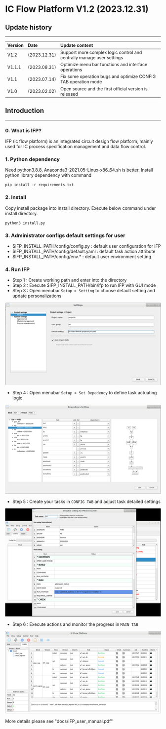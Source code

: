 # IC Flow Platform V1.2 (2023.12.31)

## Update history
***
|Version |Date            | Update content      |
| :-----------| :-----------| :-----------------  |
| V1.2   |(2023.12.31)    | Support more complex logic control and centrally manage user settings |
| V1.1.1 |(2023.08.31)    | Optimize menu bar functions and interface operations|
| V1.1   |(2023.07.14)    | Fix some operation bugs and optimize CONFIG TAB operation mode
| V1.0   |(2023.02.02)    | Open source and the first official version is released


## Introduction
***

### 0. What is IFP?

IFP (ic flow platform) is an integrated circuit design
flow platform, mainly used for IC process specification
 management and data flow control.


### 1. Python dependency
Need python3.8.8, Anaconda3-2021.05-Linux-x86_64.sh is better.
Install python library dependency with command

    pip install -r requirements.txt


### 2. Install
Copy install package into install directory.
Execute below command under install directory.

    python3 install.py


### 3. Administrator configs default settings for user
  - $IFP_INSTALL_PATH/config/config.py : default user configuration for IFP
  - $IFP_INSTALL_PATH/config/default.yaml : default task action attribute
  - $IFP_INSTALL_PATH/config/env.* : default user environment setting


### 4. Run IFP

  - Step 1 : Create working path and enter into the directory
  - Step 2 : Execute $IFP_INSTALL_PATH/bin/ifp to run IFP with GUI mode
  - Step 3 : Open menubar `Setup > Setting` to choose default setting and update personalizations
  
![](./data/pictures/readme/IFP_setting.png)
  
  - Step 4 : Open menubar `Setup > Set Depedency` to define task actuating logic
  
![](./data/pictures/readme/IFP_set_dependency.png)
  
  - Step 5 : Create your tasks in `CONFIG TAB` and adjust task detailed settings
  
![](./data/pictures/readme/IFP_config_tab.png)
  
  - Step 6 : Execute actions and monitor the progress in `MAIN TAB`
  
![](./data/pictures/readme/IFP_main_tab.jpeg)

More details please see "docs/IFP_user_manual.pdf"
